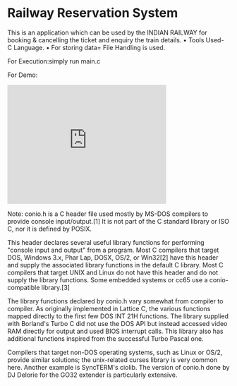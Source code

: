 # Railway Reservation System
This is an application which can be used by the INDIAN RAILWAY for booking & cancelling the ticket and enquiry the train details.
• Tools Used- C Language.
• For storing data= File Handling is used.

For Execution:simply run main.c

For Demo:<div style="width:360px;max-width:100%;"><div style="height:0;padding-bottom:75%;position:relative;"><iframe width="360" height="270" style="position:absolute;top:0;left:0;width:100%;height:100%;" frameBorder="0" src="https://imgflip.com/embed/46lrtf"></iframe></div></div>

Note:
conio.h is a C header file used mostly by MS-DOS compilers to provide console input/output.[1] It is not part of the C standard library or ISO C, nor it is defined by POSIX.

This header declares several useful library functions for performing "console input and output" from a program. Most C compilers that target DOS, Windows 3.x, Phar Lap, DOSX, OS/2, or Win32[2] have this header and supply the associated library functions in the default C library. Most C compilers that target UNIX and Linux do not have this header and do not supply the library functions. Some embedded systems or cc65 use a conio-compatible library.[3]

The library functions declared by conio.h vary somewhat from compiler to compiler. As originally implemented in Lattice C, the various functions mapped directly to the first few DOS INT 21H functions. The library supplied with Borland's Turbo C did not use the DOS API but instead accessed video RAM directly for output and used BIOS interrupt calls. This library also has additional functions inspired from the successful Turbo Pascal one.

Compilers that target non-DOS operating systems, such as Linux or OS/2, provide similar solutions; the unix-related curses library is very common here. Another example is SyncTERM's ciolib. The version of conio.h done by DJ Delorie for the GO32 extender is particularly extensive.
